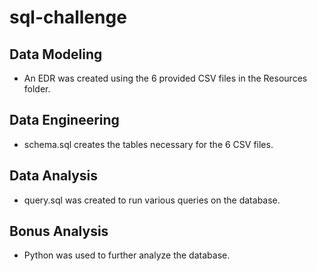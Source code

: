 # sql-challenge

## Data Modeling
* An EDR was created using the 6 provided CSV files in the Resources folder.

## Data Engineering
* schema.sql creates the tables necessary for the 6 CSV files.

## Data Analysis
* query.sql was created to run various queries on the database.

## Bonus Analysis
* Python was used to further analyze the database.